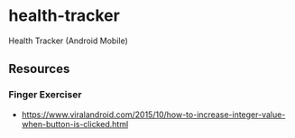 # health-tracker
Health Tracker (Android Mobile)


## Resources
### Finger Exerciser
* https://www.viralandroid.com/2015/10/how-to-increase-integer-value-when-button-is-clicked.html
